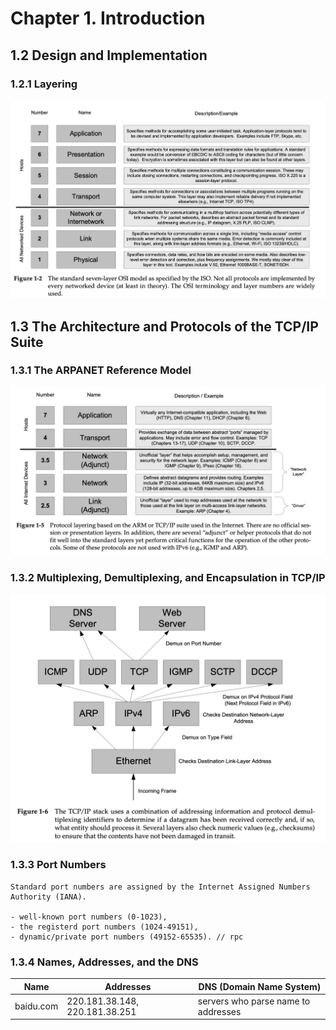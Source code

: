 # Chapter 1. Introduction #

## 1.2 Design and Implementation ##

### 1.2.1 Layering ###

![](img/01fig1-2.png) 


## 1.3 The Architecture and Protocols of the TCP/IP Suite ##

### 1.3.1 The ARPANET Reference Model ###

![](img/01fig1-5.png)

### 1.3.2 Multiplexing, Demultiplexing, and Encapsulation in TCP/IP ###

![](img/01fig1-6.png)

### 1.3.3 Port Numbers ###

    Standard port numbers are assigned by the Internet Assigned Numbers Authority (IANA).
    
    - well-known port numbers (0-1023),
    - the registerd port numbers (1024-49151),
    - dynamic/private port numbers (49152-65535). // rpc
    
    
### 1.3.4 Names, Addresses, and the DNS ###

| Name      | Addresses                      | DNS (Domain Name System)            |
|-----------|--------------------------------|-------------------------------------|
| baidu.com | 220.181.38.148, 220.181.38.251 | servers who parse name to addresses |

 
